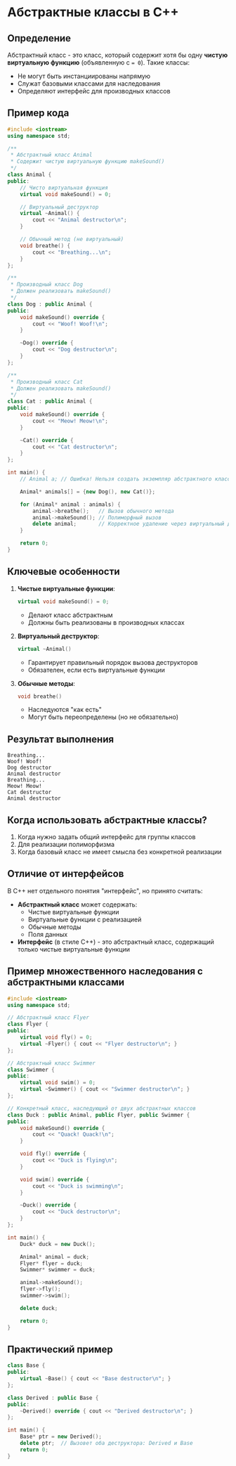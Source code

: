 # Абстрактные классы в C++

## Определение
Абстрактный класс - это класс, который содержит хотя бы одну **чистую виртуальную функцию** (объявленную с `= 0`). Такие классы:
- Не могут быть инстанциированы напрямую
- Служат базовыми классами для наследования
- Определяют интерфейс для производных классов

## Пример кода
```cpp
#include <iostream>
using namespace std;

/**
 * Абстрактный класс Animal
 * Содержит чистую виртуальную функцию makeSound()
 */
class Animal {
public:
    // Чисто виртуальная функция
    virtual void makeSound() = 0;

    // Виртуальный деструктор
    virtual ~Animal() {
        cout << "Animal destructor\n";
    }

    // Обычный метод (не виртуальный)
    void breathe() {
        cout << "Breathing...\n";
    }
};

/**
 * Производный класс Dog
 * Должен реализовать makeSound()
 */
class Dog : public Animal {
public:
    void makeSound() override {
        cout << "Woof! Woof!\n";
    }

    ~Dog() override {
        cout << "Dog destructor\n";
    }
};

/**
 * Производный класс Cat
 * Должен реализовать makeSound()
 */
class Cat : public Animal {
public:
    void makeSound() override {
        cout << "Meow! Meow!\n";
    }

    ~Cat() override {
        cout << "Cat destructor\n";
    }
};

int main() {
    // Animal a; // Ошибка! Нельзя создать экземпляр абстрактного класса

    Animal* animals[] = {new Dog(), new Cat()};

    for (Animal* animal : animals) {
        animal->breathe();   // Вызов обычного метода
        animal->makeSound(); // Полиморфный вызов
        delete animal;       // Корректное удаление через виртуальный деструктор
    }

    return 0;
}
```

## Ключевые особенности
1. **Чистые виртуальные функции**:
   ```cpp
   virtual void makeSound() = 0;
   ```
   - Делают класс абстрактным
   - Должны быть реализованы в производных классах

2. **Виртуальный деструктор**:
   ```cpp
   virtual ~Animal()
   ```
   - Гарантирует правильный порядок вызова деструкторов
   - Обязателен, если есть виртуальные функции

3. **Обычные методы**:
   ```cpp
   void breathe()
   ```
   - Наследуются "как есть"
   - Могут быть переопределены (но не обязательно)

## Результат выполнения
```
Breathing...
Woof! Woof!
Dog destructor
Animal destructor
Breathing...
Meow! Meow!
Cat destructor
Animal destructor
```

## Когда использовать абстрактные классы?
1. Когда нужно задать общий интерфейс для группы классов
2. Для реализации полиморфизма
3. Когда базовый класс не имеет смысла без конкретной реализации

## Отличие от интерфейсов
В C++ нет отдельного понятия "интерфейс", но принято считать:
- **Абстрактный класс** может содержать:
  - Чистые виртуальные функции
  - Виртуальные функции с реализацией
  - Обычные методы
  - Поля данных
- **Интерфейс** (в стиле C++) - это абстрактный класс, содержащий только чистые виртуальные функции


## Пример множественного наследования с абстрактными классами

```cpp
#include <iostream>
using namespace std;

// Абстрактный класс Flyer
class Flyer {
public:
    virtual void fly() = 0;
    virtual ~Flyer() { cout << "Flyer destructor\n"; }
};

// Абстрактный класс Swimmer
class Swimmer {
public:
    virtual void swim() = 0;
    virtual ~Swimmer() { cout << "Swimmer destructor\n"; }
};

// Конкретный класс, наследующий от двух абстрактных классов
class Duck : public Animal, public Flyer, public Swimmer {
public:
    void makeSound() override {
        cout << "Quack! Quack!\n";
    }

    void fly() override {
        cout << "Duck is flying\n";
    }

    void swim() override {
        cout << "Duck is swimming\n";
    }

    ~Duck() override {
        cout << "Duck destructor\n";
    }
};

int main() {
    Duck* duck = new Duck();

    Animal* animal = duck;
    Flyer* flyer = duck;
    Swimmer* swimmer = duck;

    animal->makeSound();
    flyer->fly();
    swimmer->swim();

    delete duck;

    return 0;
}
```
## Практический пример
```cpp
class Base {
public:
    virtual ~Base() { cout << "Base destructor\n"; }
};

class Derived : public Base {
public:
    ~Derived() override { cout << "Derived destructor\n"; }
};

int main() {
    Base* ptr = new Derived();
    delete ptr;  // Вызовет оба деструктора: Derived и Base
    return 0;
}


